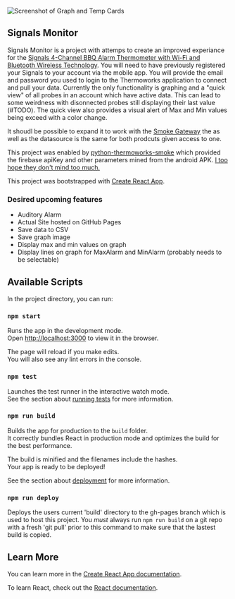 ![Screenshot of Graph and Temp Cards](https://github.com/dlgreenwald/SignalsMontior/raw/master/screenshot.png)

## Signals Monitor
Signals Monitor is a project with attemps to create an improved experiance for the [Signals 4-Channel BBQ Alarm Thermometer with Wi-Fi and Bluetooth Wireless Technology](https://www.thermoworks.com/Signals).  You will need to have previously registered your Signals to your account via the mobile app.  You will provide the email and password you used to login to the Thermoworks application to connect and pull your data. Currently the only functionality is graphing and a "quick view" of all probes in an account which have active data.  This can lead to some weirdness with disonnected probes still displaying their last value (#TODO).  The quick view also provides a visual alert of Max and Min values being exceed with a color change.

It shoudl be possible to expand it to work with the [Smoke Gateway](https://www.thermoworks.com/Smoke-Gateway) the as well as the datasource is the same for both prodcuts given access to one.

This project was enabled by [python-thermoworks-smoke](https://pypi.org/project/thermoworks-smoke/) which provided the firebase apiKey and other parameters mined from the android APK.  [I too hope they don't mind too much.](https://github.com/nhorvath/python-thermoworks-smoke/blob/cf3e11b3723a8617c8cd84929a22b372030014f8/thermoworks_smoke/thermoworks_smoke.py#L42)

This project was bootstrapped with [Create React App](https://github.com/facebook/create-react-app).

### Desired upcoming features
* Auditory Alarm
* Actual Site hosted on GitHub Pages
* Save data to CSV
* Save graph image
* Display max and min values on graph
* Display lines on graph for MaxAlarm and MinAlarm (probably needs to be selectable)

## Available Scripts

In the project directory, you can run:

### `npm start`

Runs the app in the development mode.<br />
Open [http://localhost:3000](http://localhost:3000) to view it in the browser.

The page will reload if you make edits.<br />
You will also see any lint errors in the console.

### `npm test`

Launches the test runner in the interactive watch mode.<br />
See the section about [running tests](https://facebook.github.io/create-react-app/docs/running-tests) for more information.

### `npm run build`

Builds the app for production to the `build` folder.<br />
It correctly bundles React in production mode and optimizes the build for the best performance.

The build is minified and the filenames include the hashes.<br />
Your app is ready to be deployed!

See the section about [deployment](https://facebook.github.io/create-react-app/docs/deployment) for more information.

### `npm run deploy`

Deploys the users current 'build' directory to the gh-pages branch which is used to host this project.  You *must* always run `npm run build` on a git repo with a fresh 'git pull' prior to this command to make sure that the lastest build is copied.

## Learn More

You can learn more in the [Create React App documentation](https://facebook.github.io/create-react-app/docs/getting-started).

To learn React, check out the [React documentation](https://reactjs.org/).
